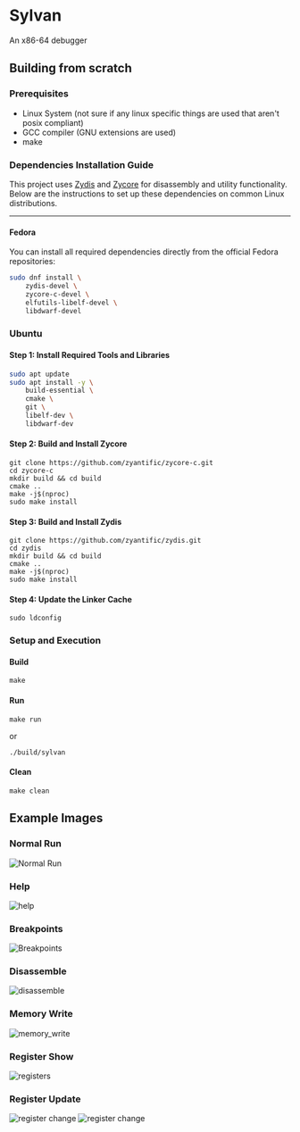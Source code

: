 # Sylvan

An x86-64 debugger

## Building from scratch

### Prerequisites

- Linux System (not sure if any linux specific things are used that aren't posix compliant)
- GCC compiler (GNU extensions are used)
- make

### Dependencies Installation Guide

This project uses [Zydis](https://github.com/zyantific/zydis) and [Zycore](https://github.com/zyantific/zycore-c) for disassembly and utility functionality. Below are the instructions to set up these dependencies on common Linux distributions.

---

#### Fedora

You can install all required dependencies directly from the official Fedora repositories:

```bash
sudo dnf install \
    zydis-devel \
    zycore-c-devel \
    elfutils-libelf-devel \
    libdwarf-devel 
```

### Ubuntu

#### Step 1: Install Required Tools and Libraries

```bash
sudo apt update
sudo apt install -y \
    build-essential \
    cmake \
    git \
    libelf-dev \
    libdwarf-dev
```

#### Step 2: Build and Install Zycore

```
git clone https://github.com/zyantific/zycore-c.git
cd zycore-c
mkdir build && cd build
cmake ..
make -j$(nproc)
sudo make install
```

#### Step 3: Build and Install Zydis

```
git clone https://github.com/zyantific/zydis.git
cd zydis
mkdir build && cd build
cmake ..
make -j$(nproc)
sudo make install
```

#### Step 4: Update the Linker Cache

```
sudo ldconfig
```

### Setup and Execution

#### Build

```make```

#### Run

```make run``` 
    
or

```./build/sylvan```

#### Clean

```make clean```

## Example Images

### Normal Run
![Normal Run](<images/Normal Run.png>)

### Help
![help](<images/help.png>)

### Breakpoints
![Breakpoints](<images/breakpoints.png>)

### Disassemble
![disassemble](<images/disassemble.png>)

### Memory Write
![memory_write](<images/memory_write.png>)

### Register Show
![registers](<images/registers.png>)

### Register Update
![register change](<images/register_set.png>)
![register change](<images/output change regsiter set.png>)

